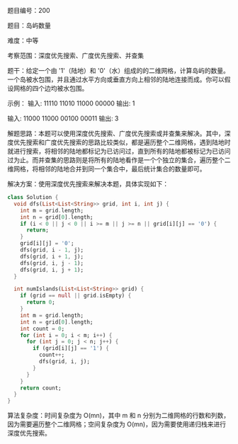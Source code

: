 题目编号：200

题目：岛屿数量

难度：中等

考察范围：深度优先搜索、广度优先搜索、并查集

题干：给定一个由 '1'（陆地）和 '0'（水）组成的的二维网格，计算岛屿的数量。一个岛被水包围，并且通过水平方向或垂直方向上相邻的陆地连接而成。你可以假设网格的四个边均被水包围。

示例：
输入:
11110
11010
11000
00000
输出: 1

输入:
11000
11000
00100
00011
输出: 3

解题思路：本题可以使用深度优先搜索、广度优先搜索或并查集来解决。其中，深度优先搜索和广度优先搜索的思路比较类似，都是遍历整个二维网格，遇到陆地时就进行搜索，将相邻的陆地都标记为已访问过，直到所有的陆地都被标记为已访问过为止。而并查集的思路则是将所有的陆地看作是一个个独立的集合，遍历整个二维网格，将相邻的陆地合并到同一个集合中，最后统计集合的数量即可。

解决方案：使用深度优先搜索来解决本题，具体实现如下：

```dart
class Solution {
  void dfs(List<List<String>> grid, int i, int j) {
    int m = grid.length;
    int n = grid[0].length;
    if (i < 0 || j < 0 || i >= m || j >= n || grid[i][j] == '0') {
      return;
    }
    grid[i][j] = '0';
    dfs(grid, i - 1, j);
    dfs(grid, i + 1, j);
    dfs(grid, i, j - 1);
    dfs(grid, i, j + 1);
  }

  int numIslands(List<List<String>> grid) {
    if (grid == null || grid.isEmpty) {
      return 0;
    }
    int m = grid.length;
    int n = grid[0].length;
    int count = 0;
    for (int i = 0; i < m; i++) {
      for (int j = 0; j < n; j++) {
        if (grid[i][j] == '1') {
          count++;
          dfs(grid, i, j);
        }
      }
    }
    return count;
  }
}
```

算法复杂度：时间复杂度为 O(mn)，其中 m 和 n 分别为二维网格的行数和列数，因为需要遍历整个二维网格；空间复杂度为 O(mn)，因为需要使用递归栈来进行深度优先搜索。